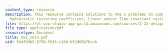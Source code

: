 ```yaml
---
content_type: resource
description: This resource contains solutions to the 5 problems on complex numbers,
  hydrostatic restoring coefficient, Linear and/or Time-invariant systems.
file: https://ol-ocw-studio-app-qa.s3.amazonaws.com/courses/2-22-design-principles-for-ocean-vehicles-13-42-spring-2005/564f99b56730f836c10dbf2d66b7bccb_hw1_soln.pdf
file_type: application/pdf
resourcetype: Document
title: hw1_soln.pdf
uid: 564f99b5-6730-f836-c10d-bf2d66b7bccb
---
```

